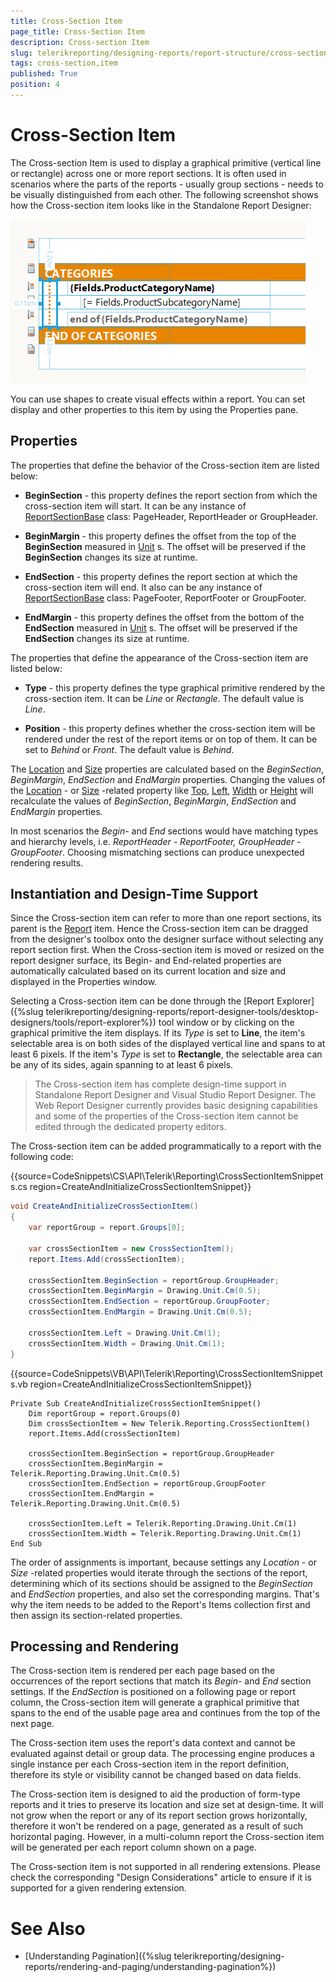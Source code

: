 ```yaml
---
title: Cross-Section Item
page_title: Cross-Section Item 
description: Cross-section Item
slug: telerikreporting/designing-reports/report-structure/cross-section-item
tags: cross-section,item
published: True
position: 4
---
```


# Cross-Section Item

The Cross-section Item is used to display a graphical primitive (vertical line or rectangle) across one or more report sections. It is often used in scenarios where the parts of the reports - usually group sections - needs to be visually distinguished from each other. The following screenshot shows how the Cross-section item looks like in the Standalone Report Designer: 

  ![report-items-cross-section-item](images/report-items-cross-section-item.png)

You can use shapes to create visual effects within a report. You can set display and other properties to this item by using the Properties pane.       

## Properties

The properties that define the behavior of the Cross-section item are listed below:

* __BeginSection__ - this property defines the report section from which the cross-section item will start. It can be any instance of [ReportSectionBase](/reporting/api/Telerik.Reporting.ReportSectionBase)  class: PageHeader, ReportHeader or GroupHeader. 

* __BeginMargin__ - this property defines the offset from the top of the __BeginSection__ measured in [Unit](/reporting/api/Telerik.Reporting.Drawing.Unit) s. The offset will be preserved if the __BeginSection__ changes its size at runtime. 

* __EndSection__ - this property defines the report section at which the cross-section item will end. It also can be any instance of [ReportSectionBase](/reporting/api/Telerik.Reporting.ReportSectionBase)  class: PageFooter, ReportFooter or GroupFooter. 

* __EndMargin__ - this property defines the offset from the bottom of the __EndSection__ measured in [Unit](/reporting/api/Telerik.Reporting.Drawing.Unit) s. The offset will be preserved if the __EndSection__ changes its size at runtime. 

The properties that define the appearance of the Cross-section item are listed below: 

* __Type__ - this property defines the type graphical primitive rendered by the cross-section item. It can be *Line* or *Rectangle*. The default value is *Line*.             

* __Position__ - this property defines whether the cross-section item will be rendered under the rest of the report items or on top of them. It can be set to *Behind* or *Front*. The default value is *Behind*.             

The [Location](/reporting/api/Telerik.Reporting.ReportItem#Telerik_Reporting_ReportItem_Location) and [Size](/reporting/api/Telerik.Reporting.ReportItem#Telerik_Reporting_ReportItem_Size)  properties are calculated based on the *BeginSection*, *BeginMargin*, *EndSection* and *EndMargin* properties. Changing the values of the [Location](/reporting/api/Telerik.Reporting.ReportItem#Telerik_Reporting_ReportItem_Location) - or [Size](/reporting/api/Telerik.Reporting.ReportItem#Telerik_Reporting_ReportItem_Size) -related property like [Top](/reporting/api/Telerik.Reporting.ReportItem#Telerik_Reporting_ReportItem_Top), [Left](/reporting/api/Telerik.Reporting.ReportItem#Telerik_Reporting_ReportItem_Left), [Width](/reporting/api/Telerik.Reporting.ReportItem#Telerik_Reporting_ReportItem_Width)  or [Height](/reporting/api/Telerik.Reporting.ReportItem#Telerik_Reporting_ReportItem_Height) will recalculate the values of *BeginSection*, *BeginMargin*, *EndSection* and *EndMargin* properties. 

In most scenarios the *Begin-* and *End* sections would have matching types and hierarchy levels, i.e. *ReportHeader - ReportFooter, GroupHeader - GroupFooter*. Choosing mismatching sections can produce unexpected rendering results. 

## Instantiation and Design-Time Support

Since the Cross-section item can refer to more than one report sections, its parent is the  [Report](/reporting/api/Telerik.Reporting.Report) item. Hence the Cross-section item can be dragged from the designer's toolbox onto the designer surface without selecting any report section first. When the Cross-section item is moved or resized on the report designer surface, its Begin- and End-related properties are automatically calculated based on its current location and size and displayed in the Properties window. 

Selecting a Cross-section item can be done through the [Report Explorer]({%slug telerikreporting/designing-reports/report-designer-tools/desktop-designers/tools/report-explorer%}) tool window or by clicking on the graphical primitive the item displays. If its *Type* is set to __Line__, the item's selectable area is on both sides of the displayed vertical line and spans to at least 6 pixels. If the item's *Type* is set to __Rectangle__, the selectable area can be any of its sides, again spanning to at least 6 pixels. 

> The Cross-section item has complete design-time support in Standalone Report Designer and Visual Studio Report Designer. The Web Report Designer currently provides basic designing capabilities and some of the properties of the Cross-section item cannot be edited through the dedicated property editors.


The Cross-section item can be added programmatically to a report with the following code: 

{{source=CodeSnippets\CS\API\Telerik\Reporting\CrossSectionItemSnippets.cs region=CreateAndInitializeCrossSectionItemSnippet}}
````c#
void CreateAndInitializeCrossSectionItem()
{
    var reportGroup = report.Groups[0];

    var crossSectionItem = new CrossSectionItem();
    report.Items.Add(crossSectionItem);

    crossSectionItem.BeginSection = reportGroup.GroupHeader;
    crossSectionItem.BeginMargin = Drawing.Unit.Cm(0.5);
    crossSectionItem.EndSection = reportGroup.GroupFooter;
    crossSectionItem.EndMargin = Drawing.Unit.Cm(0.5);

    crossSectionItem.Left = Drawing.Unit.Cm(1);
    crossSectionItem.Width = Drawing.Unit.Cm(1);
}
````
{{source=CodeSnippets\VB\API\Telerik\Reporting\CrossSectionItemSnippets.vb region=CreateAndInitializeCrossSectionItemSnippet}}
````vb.net
Private Sub CreateAndInitializeCrossSectionItemSnippet()
    Dim reportGroup = report.Groups(0)
    Dim crossSectionItem = New Telerik.Reporting.CrossSectionItem()
    report.Items.Add(crossSectionItem)

    crossSectionItem.BeginSection = reportGroup.GroupHeader
    crossSectionItem.BeginMargin = Telerik.Reporting.Drawing.Unit.Cm(0.5)
    crossSectionItem.EndSection = reportGroup.GroupFooter
    crossSectionItem.EndMargin = Telerik.Reporting.Drawing.Unit.Cm(0.5)

    crossSectionItem.Left = Telerik.Reporting.Drawing.Unit.Cm(1)
    crossSectionItem.Width = Telerik.Reporting.Drawing.Unit.Cm(1)
End Sub
````

The order of assignments is important, because settings any *Location* - or *Size* -related properties would iterate through the sections of the report, determining which of its sections should be assigned to the *BeginSection* and *EndSection* properties, and also set the corresponding margins. That's why the item needs to be added to the Report's Items collection first and then assign its section-related properties. 

## Processing and Rendering

The Cross-section item is rendered per each page based on the occurrences of the report sections that match its *Begin-* and *End* section settings. If the *EndSection* is positioned on a following page or report column, the Cross-section item will generate a graphical primitive that spans to the end of the usable page area and continues from the top of the next page. 

The Cross-section item uses the report's data context and cannot be evaluated against detail or group data. The processing engine produces a single instance per each Cross-section item in the report definition, therefore its style or visibility cannot be changed based on data fields. 

The Cross-section item is designed to aid the production of form-type reports and it tries to preserve its location and size set at design-time. It will not grow when the report or any of its report section grows horizontally, therefore it won't be rendered on a page, generated as a result of such horizontal paging. However, in a multi-column report the Cross-section item will be generated per each report column shown on a page. 

The Cross-section item is not supported in all rendering extensions. Please check the corresponding "Design Considerations" article to ensure if it is supported for a given rendering extension. 


# See Also

* [Understanding Pagination]({%slug telerikreporting/designing-reports/rendering-and-paging/understanding-pagination%})
